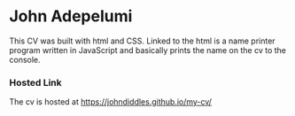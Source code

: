 # John Adepelumi
This CV was built with html and CSS.
Linked to the html is a name printer program written in JavaScript and basically prints the name on the cv to the console.

### Hosted Link
The cv is hosted at https://johndiddles.github.io/my-cv/
